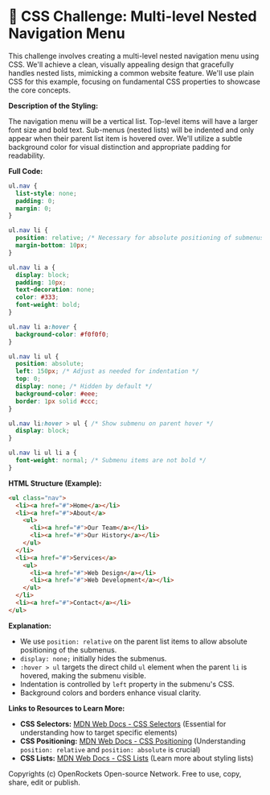 # 🐞 CSS Challenge:  Multi-level Nested Navigation Menu


This challenge involves creating a multi-level nested navigation menu using CSS.  We'll achieve a clean, visually appealing design that gracefully handles nested lists, mimicking a common website feature.  We'll use plain CSS for this example, focusing on fundamental CSS properties to showcase the core concepts.

**Description of the Styling:**

The navigation menu will be a vertical list.  Top-level items will have a larger font size and bold text.  Sub-menus (nested lists) will be indented and only appear when their parent list item is hovered over.  We'll utilize a subtle background color for visual distinction and appropriate padding for readability.

**Full Code:**

```css
ul.nav {
  list-style: none;
  padding: 0;
  margin: 0;
}

ul.nav li {
  position: relative; /* Necessary for absolute positioning of submenus */
  margin-bottom: 10px;
}

ul.nav li a {
  display: block;
  padding: 10px;
  text-decoration: none;
  color: #333;
  font-weight: bold;
}

ul.nav li a:hover {
  background-color: #f0f0f0;
}

ul.nav li ul {
  position: absolute;
  left: 150px; /* Adjust as needed for indentation */
  top: 0;
  display: none; /* Hidden by default */
  background-color: #eee;
  border: 1px solid #ccc;
}

ul.nav li:hover > ul { /* Show submenu on parent hover */
  display: block;
}

ul.nav li ul li a {
  font-weight: normal; /* Submenu items are not bold */
}
```

**HTML Structure (Example):**

```html
<ul class="nav">
  <li><a href="#">Home</a></li>
  <li><a href="#">About</a>
    <ul>
      <li><a href="#">Our Team</a></li>
      <li><a href="#">Our History</a></li>
    </ul>
  </li>
  <li><a href="#">Services</a>
    <ul>
      <li><a href="#">Web Design</a></li>
      <li><a href="#">Web Development</a></li>
    </ul>
  </li>
  <li><a href="#">Contact</a></li>
</ul>
```

**Explanation:**

* We use `position: relative` on the parent list items to allow absolute positioning of the submenus.
* `display: none;` initially hides the submenus.
* `:hover > ul` targets the direct child `ul` element when the parent `li` is hovered, making the submenu visible.
* Indentation is controlled by `left` property in the submenu's CSS.
* Background colors and borders enhance visual clarity.


**Links to Resources to Learn More:**

* **CSS Selectors:**  [MDN Web Docs - CSS Selectors](https://developer.mozilla.org/en-US/docs/Web/CSS/CSS_Selectors)  (Essential for understanding how to target specific elements)
* **CSS Positioning:** [MDN Web Docs - CSS Positioning](https://developer.mozilla.org/en-US/docs/Web/CSS/position) (Understanding `position: relative` and `position: absolute` is crucial)
* **CSS Lists:** [MDN Web Docs - CSS Lists](https://developer.mozilla.org/en-US/docs/Web/CSS/list-style) (Learn more about styling lists)


Copyrights (c) OpenRockets Open-source Network. Free to use, copy, share, edit or publish.

